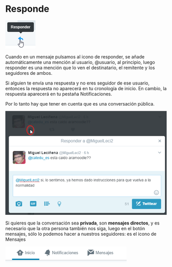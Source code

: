 # Responde

![](img/responder_Twitter.png)

Cuando en un mensaje pulsamos al icono de responder, se añade automáticamente una mención al usuario, @usuario, al principio, luego responder es una mención que lo ven el destinatario, el remitente y los seguidores de ambos.

Si alguien te envía una respuesta y no eres seguidor de ese usuario, entonces la respuesta no aparecerá en tu cronología de inicio. En cambio, la respuesta aparecerá en tu pestaña Notificaciones.

Por lo tanto hay que tener en cuenta que es una conversación pública.

![](img/2017-01-31_02_59_04-Twitter___Notificaciones.png)

Si quieres que la conversación sea **privada**, son **mensajes directos**, y es necesario que la otra persona también nos siga, luego en el botón mensajes, sólo lo podemos hacer a nuestros seguidores: es el icono de Mensajes

![](img/2017-01-31_03_06_02-Twitter.png)